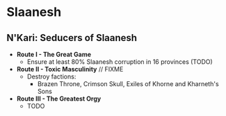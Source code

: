 # Slaanesh

## N'Kari: Seducers of Slaanesh

* **Route I - The Great Game**
    * Ensure at least 80% Slaanesh corruption in 16 provinces (TODO)
* **Route II - Toxic Masculinity** // FIXME
    * Destroy factions:
        * Brazen Throne, Crimson Skull, Exiles of Khorne and Kharneth's Sons 
* **Route III - The Greatest Orgy**
    * TODO